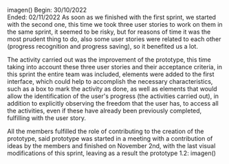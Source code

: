 imagen()
Begin: 30/10/2022  
Ended: 02/11/2022 
As soon as we finished with the first sprint, we started with the second one, this time we took three user stories to work on them in the same sprint, it seemed to be risky, but for reasons of time it was the most prudent thing to do, also some user stories were related to each other (progress recognition and progress saving), so it benefited us a lot.

The activity carried out was the improvement of the prototype, this time taking into account these three user stories and their acceptance criteria, in this sprint the entire team was included, elements were added to the first interface, which could help to accomplish the necessary characteristics, such as a box to mark the activity as done, as well as elements that would allow the identification of the user's progress (the activities carried out), in addition to explicitly observing the freedom that the user has, to access all the activities, even if these have already been previously completed, fulfilling with the user story.

All the members fulfilled the role of contributing to the creation of the prototype, said prototype was started in a meeting with a contribution of ideas by the members and finished on November 2nd, with the last visual modifications of this sprint, leaving as a result the prototype 1.2:
imagen()
